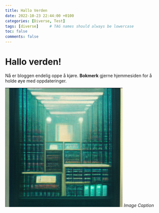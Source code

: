 ```yaml
---
title: Hallo Verden
date: 2022-10-23 22:44:00 +0100
categories: [Diverse, Test]
tags: [diverse]     # TAG names should always be lowercase
toc: false
comments: false
---
```


# Hallo verden!

Nå er bloggen endelig oppe å kjøre. **Bokmerk** gjerne hjemmesiden for å holde øye med oppdateringer.

![Midjourney AI-generert bilde av frasen "computers and law"](https://github.com/N8-m8/n8-m8.github.io/blob/main/assets/images/computers_and_law.png?raw=true)
_Image Caption_

